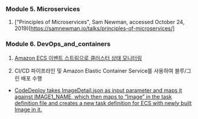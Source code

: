 ### Module 5. Microservices

1. ["Principles of Microservices", Sam Newman, accessed October 24, 2019)[https://samnewman.io/talks/principles-of-microservices/]

### Module 6. DevOps_and_containers

1. [Amazon ECS 이벤트 스트림으로 클러스터 상태 모니터링](https://aws.amazon.com/ko/blogs/compute/monitor-cluster-state-with-amazon-ecs-event-stream/)

2. CI/CD 파이프라인 및 Amazon Elastic Container Service를 사용하여 블루/그린 배포 수행
- [CodeDeploy takes ImageDetail.json as input parameter and maps it against IMAGE1_NAME, which then maps to “Image” in the task definition file and creates a new task definition for ECS with newly built Image in it.](https://docs.aws.amazon.com/codepipeline/latest/userguide/action-reference-ECSbluegreen.html)
